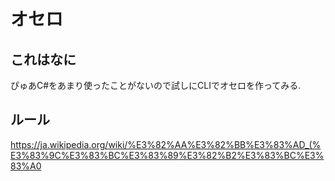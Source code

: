 ﻿# オセロ

## これはなに
ぴゅあC#をあまり使ったことがないので試しにCLIでオセロを作ってみる.  

## ルール

https://ja.wikipedia.org/wiki/%E3%82%AA%E3%82%BB%E3%83%AD_(%E3%83%9C%E3%83%BC%E3%83%89%E3%82%B2%E3%83%BC%E3%83%A0
